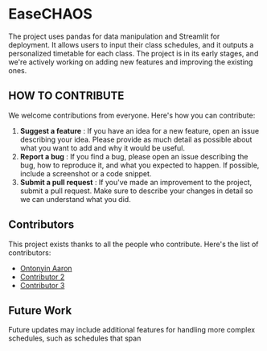 # EaseCHAOS

The project uses pandas for data manipulation and Streamlit for deployment. It allows users to input their class schedules, and it outputs a personalized timetable for each class. The project is in its early stages, and we're actively working on adding new features and improving the existing ones.

## **HOW TO CONTRIBUTE**

We welcome contributions from everyone. Here's how you can contribute:

1. **Suggest a feature** : If you have an idea for a new feature, open an issue describing your idea. Please provide as much detail as possible about what you want to add and why it would be useful.
2. **Report a bug** : If you find a bug, please open an issue describing the bug, how to reproduce it, and what you expected to happen. If possible, include a screenshot or a code snippet.
3. **Submit a pull request** : If you've made an improvement to the project, submit a pull request. Make sure to describe your changes in detail so we can understand what you did.

## Contributors

This project exists thanks to all the people who contribute. Here's the list of contributors:

* [Ontonyin Aaron](github)
* [Contributor 2](vscode-file://vscode-app/Applications/Visual%20Studio%20Code.app/Contents/Resources/app/out/vs/code/electron-sandbox/workbench/workbench.html "LINK_TO_PROFILE")
* [Contributor 3](vscode-file://vscode-app/Applications/Visual%20Studio%20Code.app/Contents/Resources/app/out/vs/code/electron-sandbox/workbench/workbench.html "LINK_TO_PROFILE")

## Future Work

Future updates may include additional features for handling more complex schedules, such as schedules that span
